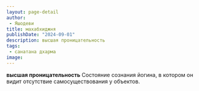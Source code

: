 ```yaml
---
layout: page-detail
author:
 - Яшодеви
title: махабхиджня
publishDate: "2024-09-01"
description: высшая проницательность
tags:
 - санатана дхарма
image: 
---
```


__высшая проницательность__
Состояние сознания йогина, в котором он видит отсутствие самосуществования у объектов.

